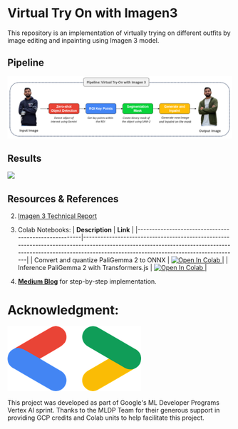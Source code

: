 # Virtual Try On with Imagen3
This repository is an implementation of virtually trying on different outfits by image editing and inpainting using Imagen 3 model.

## Pipeline
<img src="https://github.com/NSTiwari/Virtual-Try-On-Imagen3/blob/main/assets/Imagen3_Pipeline.png"/>


## Results
<img src="https://github.com/NSTiwari/Virtual-Try-On-Imagen3/blob/main/assets/Imagen3_Virtual_Try_On.gif"/>


## Resources & References

2. [Imagen 3 Technical Report](https://storage.googleapis.com/deepmind-media/imagen/imagen_3_tech_report_update_dec2024_v2.pdf#page=26)
3. Colab Notebooks: 
| **Description**                                      | **Link**                                                                                                                                                                                                 |
|------------------------------------------------------|----------------------------------------------------------------------------------------------------------------------------------------------------------------------------------------------------------|
| Convert and quantize PaliGemma 2 to ONNX             | <a target="_blank" href="https://colab.research.google.com/github/NSTiwari/PaliGemma2-ONNX-Transformers.js/blob/main/Convert_PaliGemma2_to_ONNX.ipynb"> <img src="https://colab.research.google.com/assets/colab-badge.svg" alt="Open In Colab"/> </a> |
| Inference PaliGemma 2 with Transformers.js           | <a target="_blank" href="https://colab.research.google.com/github/NSTiwari/PaliGemma2-ONNX-Transformers.js/blob/main/Inference_PaliGemma2_with_Transformers_js.ipynb"> <img src="https://colab.research.google.com/assets/colab-badge.svg" alt="Open In Colab"/> </a> |

4. [**Medium Blog**](https://tiwarinitin1999.medium.com/virtual-try-on-with-imagen-3-bd938acd4ec5) for step-by-step implementation.


# Acknowledgment:
<img src="https://github.com/NSTiwari/Virtual-Try-On-Imagen3/blob/main/assets/google.png">

This project was developed as part of Google's ML Developer Programs Vertex AI sprint. Thanks to the MLDP Team for their generous support in providing GCP credits and Colab units to help facilitate this project.

